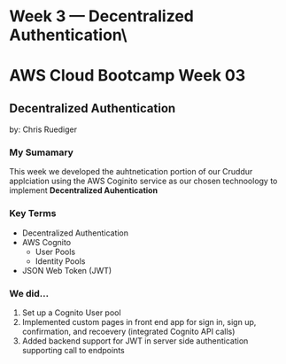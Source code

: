 # Week 3 — Decentralized Authentication\

# AWS Cloud Bootcamp Week 03
## Decentralized Authentication
by: Chris Ruediger 


### My Sumamary

This week we developed the auhtnetication portion of our Cruddur applciation using 
the AWS Coginito service as our chosen technoology to implement **Decentralized Auhentication**

### Key Terms
- Decentralized Authentication
- AWS Cognito
    - User Pools
    - Identity Pools
- JSON Web Token (JWT)

### We did...
1) Set up a Cognito User pool
2) Implemented custom pages in front end app for sign in, sign up, confirmation, and recoevery (integrated Cognito API calls)
3) Added backend support for JWT in server side authentication supporting call to endpoints
